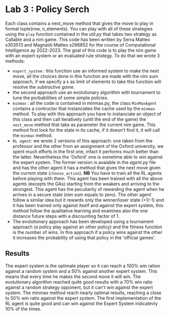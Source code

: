 # Lab 3 : Policy Serch
Each class contains a next_move method that gives the move to play in format tuple(row, n_elements). You can play with all of these strategies using the `play` function contained in the *util.py* that takes two strategy as Callable and a nim game. 
This code has been written by Serra Matteo s303513 and Magnaldi Matteo s296852 for the course of Computational Intelligence ay 2022-2023. The goal of this code is to play the nim game with an expert system or an evaluated rule strategy. To do that we wrote 3 methods:
- `expert_system` : this function use an informed system to make the next move, all the choices done in this function are made with the nim sum approach, if we specify a `k` as limit of elements to take this function will resolve the *subtractive game*. 
- the second approach use an evolutionary algorithm with tournament to tune the porbabilities of some simple policies. 
- `minmax` : all the code is contained in minmax.py, the class `MinMaxAgent` contains a contructor that instanciates the cache used by the `minmax` method. To play with this approach you have to instanciate an object of this class and then call iteratively (until the end of the game) the `next_move` method that take as parameter the current nim game. This method first look for the state in its cache, if it doesn't find it, it will call the `minmax` method. 
- `RL agent`: we wrote 2 versions of this approach: one taken from the professor and the other from an assignment of the Oxford university, we spent much efforts in the first one, infact it performs much better than the latter. Nevertheless the 'Oxford' one is sometime able to win against the expert system. The former version is avaiable in the *agent.py* file and has the other agent it has a method that gives the next move given the current state (`choose_action`). **NB** You have to train all the RL agents before playing with them. This agent has been trained with all the above agents (excepts the GAs) starting from the weakers and arriving to the strongest. This agent has the peculiarity of rewarding the agent when he arrives in a secure state (nim sum equals to zero). The other agent follow a similar idea but it rewards only the winner/loser state (+1/-1) and it has been trained only against itself and against the expert system, this method follow the qualitative learning and examines also the one distance future steps with a discounting factor of 1. 
- The evolutionary approach has been developed using a tournament approach (a policy play against an other policy) and the fitness function is the number of wins. In this approach if a policy wins against the other it increases the probability of using that policy in the 'official games'.  
## Results
The expert system is the optimale player so it can reach a 100% win ration against a random system and a 50% against another expert system. This means that every time he makes the second move it will win.
The evolutionary algorithm reached quite good results with a 70% win ratio against a random strategy opponent, but it can't win against the expert system.
The minmax method reach nearly optimal results, reaching a close to 50% win ratio against the expert system. 
The first implementation of the RL agent is quite good and can win against the Expert System indicatevly 10% of the times.

